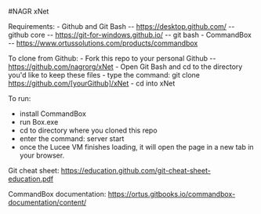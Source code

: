 #NAGR xNet

Requirements:
    - Github and Git Bash
    -- https://desktop.github.com/ -- github core
    -- https://git-for-windows.github.io/ -- git bash
    - CommandBox
    -- https://www.ortussolutions.com/products/commandbox

To clone from Github:
    - Fork this repo to your personal Github
    --https://github.com/nagrorg/xNet
    - Open Git Bash and cd to the directory you'd like to keep these files
    - type the command: git clone https://github.com/[yourGithub]/xNet
    - cd into xNet

To run:
  - install CommandBox
  - run Box.exe
  - cd to directory where you cloned this repo
  - enter the command: server start
  - once the Lucee VM finishes loading, it will open the page in a new tab in your browser.

Git cheat sheet:
https://education.github.com/git-cheat-sheet-education.pdf

CommandBox documentation:
https://ortus.gitbooks.io/commandbox-documentation/content/